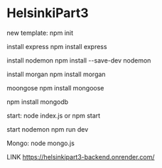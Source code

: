 # HelsinkiPart3

new template: npm init

install express npm install express

install nodemon npm install --save-dev nodemon

install morgan npm install morgan

moongose npm install mongoose

npm install mongodb

start: node index.js or npm start

start nodemon npm run dev

Mongo: node mongo.js 

LINK https://helsinkipart3-backend.onrender.com/

